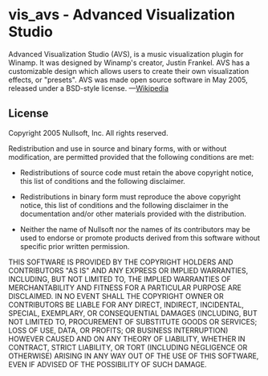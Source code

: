 # vis_avs - Advanced Visualization Studio

Advanced Visualization Studio (AVS), is a music visualization plugin for Winamp. It was designed by Winamp's creator, Justin Frankel. AVS has a customizable design which allows users to create their own visualization effects, or "presets". AVS was made open source software in May 2005, released under a BSD-style license. —[Wikipedia](http://en.wikipedia.org/wiki/Advanced_Visualization_Studio)

## License

Copyright 2005 Nullsoft, Inc.
All rights reserved.

Redistribution and use in source and binary forms, with or without modification, 
are permitted provided that the following conditions are met:

  * Redistributions of source code must retain the above copyright notice,
    this list of conditions and the following disclaimer. 

  * Redistributions in binary form must reproduce the above copyright notice,
    this list of conditions and the following disclaimer in the documentation
    and/or other materials provided with the distribution. 

  * Neither the name of Nullsoft nor the names of its contributors may be used to 
    endorse or promote products derived from this software without specific prior written permission. 
 
THIS SOFTWARE IS PROVIDED BY THE COPYRIGHT HOLDERS AND CONTRIBUTORS "AS IS" AND ANY EXPRESS OR 
IMPLIED WARRANTIES, INCLUDING, BUT NOT LIMITED TO, THE IMPLIED WARRANTIES OF MERCHANTABILITY AND 
FITNESS FOR A PARTICULAR PURPOSE ARE DISCLAIMED. IN NO EVENT SHALL THE COPYRIGHT OWNER OR 
CONTRIBUTORS BE LIABLE FOR ANY DIRECT, INDIRECT, INCIDENTAL, SPECIAL, EXEMPLARY, OR CONSEQUENTIAL
DAMAGES (INCLUDING, BUT NOT LIMITED TO, PROCUREMENT OF SUBSTITUTE GOODS OR SERVICES; LOSS OF USE,
DATA, OR PROFITS; OR BUSINESS INTERRUPTION) HOWEVER CAUSED AND ON ANY THEORY OF LIABILITY, WHETHER
IN CONTRACT, STRICT LIABILITY, OR TORT (INCLUDING NEGLIGENCE OR OTHERWISE) ARISING IN ANY WAY OUT 
OF THE USE OF THIS SOFTWARE, EVEN IF ADVISED OF THE POSSIBILITY OF SUCH DAMAGE.
